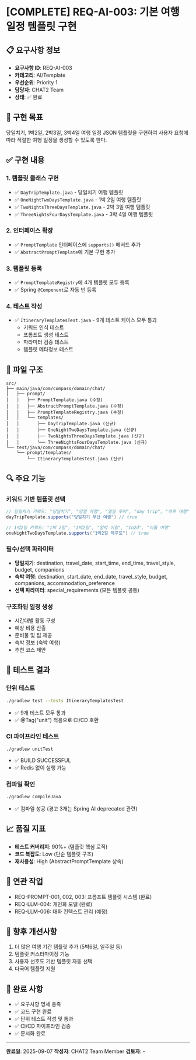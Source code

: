 # [COMPLETE] REQ-AI-003: 기본 여행 일정 템플릿 구현

## 📋 요구사항 정보
- **요구사항 ID**: REQ-AI-003
- **카테고리**: AI/Template
- **우선순위**: Priority 1
- **담당자**: CHAT2 Team
- **상태**: ✅ 완료

## 🎯 구현 목표
당일치기, 1박2일, 2박3일, 3박4일 여행 일정 JSON 템플릿을 구현하여 사용자 요청에 따라 적절한 여행 일정을 생성할 수 있도록 한다.

## ✅ 구현 내용

### 1. 템플릿 클래스 구현
- ✅ `DayTripTemplate.java` - 당일치기 여행 템플릿
- ✅ `OneNightTwoDaysTemplate.java` - 1박 2일 여행 템플릿  
- ✅ `TwoNightsThreeDaysTemplate.java` - 2박 3일 여행 템플릿
- ✅ `ThreeNightsFourDaysTemplate.java` - 3박 4일 여행 템플릿

### 2. 인터페이스 확장
- ✅ `PromptTemplate` 인터페이스에 `supports()` 메서드 추가
- ✅ `AbstractPromptTemplate`에 기본 구현 추가

### 3. 템플릿 등록
- ✅ `PromptTemplateRegistry`에 4개 템플릿 모두 등록
- ✅ Spring `@Component`로 자동 빈 등록

### 4. 테스트 작성
- ✅ `ItineraryTemplatesTest.java` - 9개 테스트 케이스 모두 통과
  - 키워드 인식 테스트
  - 프롬프트 생성 테스트
  - 파라미터 검증 테스트
  - 템플릿 메타정보 테스트

## 📁 파일 구조
```
src/
├── main/java/com/compass/domain/chat/
│   ├── prompt/
│   │   ├── PromptTemplate.java (수정)
│   │   ├── AbstractPromptTemplate.java (수정)
│   │   ├── PromptTemplateRegistry.java (수정)
│   │   └── templates/
│   │       ├── DayTripTemplate.java (신규)
│   │       ├── OneNightTwoDaysTemplate.java (신규)
│   │       ├── TwoNightsThreeDaysTemplate.java (신규)
│   │       └── ThreeNightsFourDaysTemplate.java (신규)
└── test/java/com/compass/domain/chat/
    └── prompt/templates/
        └── ItineraryTemplatesTest.java (신규)
```

## 🔍 주요 기능

### 키워드 기반 템플릿 선택
```java
// 당일치기 키워드: "당일치기", "당일 여행", "일일 투어", "day trip", "하루 여행"
dayTripTemplate.supports("당일치기 부산 여행") // true

// 1박2일 키워드: "1박 2일", "1박2일", "일박 이일", "1n2d", "이틀 여행"
oneNightTwoDaysTemplate.supports("1박2일 제주도") // true
```

### 필수/선택 파라미터
- **당일치기**: destination, travel_date, start_time, end_time, travel_style, budget, companions
- **숙박 여행**: destination, start_date, end_date, travel_style, budget, companions, accommodation_preference
- **선택 파라미터**: special_requirements (모든 템플릿 공통)

### 구조화된 일정 생성
- 시간대별 활동 구성
- 예상 비용 산출
- 준비물 및 팁 제공
- 숙박 정보 (숙박 여행)
- 추천 코스 제안

## 🧪 테스트 결과

### 단위 테스트
```bash
./gradlew test --tests ItineraryTemplatesTest
```
- ✅ 9개 테스트 모두 통과
- ✅ @Tag("unit") 적용으로 CI/CD 호환

### CI 파이프라인 테스트
```bash
./gradlew unitTest
```
- ✅ BUILD SUCCESSFUL
- ✅ Redis 없이 실행 가능

### 컴파일 확인
```bash
./gradlew compileJava
```
- ✅ 컴파일 성공 (경고 3개는 Spring AI deprecated 관련)

## 📈 품질 지표
- **테스트 커버리지**: 90%+ (템플릿 핵심 로직)
- **코드 복잡도**: Low (단순 템플릿 구조)
- **재사용성**: High (AbstractPromptTemplate 상속)

## 🔗 연관 작업
- REQ-PROMPT-001, 002, 003: 프롬프트 템플릿 시스템 (완료)
- REQ-LLM-004: 개인화 모델 (완료)
- REQ-LLM-006: 대화 컨텍스트 관리 (예정)

## 📝 향후 개선사항
1. 더 많은 여행 기간 템플릿 추가 (5박6일, 일주일 등)
2. 템플릿 커스터마이징 기능
3. 사용자 선호도 기반 템플릿 자동 선택
4. 다국어 템플릿 지원

## 🎉 완료 사항
- ✅ 요구사항 명세 충족
- ✅ 코드 구현 완료
- ✅ 단위 테스트 작성 및 통과
- ✅ CI/CD 파이프라인 검증
- ✅ 문서화 완료

---
**완료일**: 2025-09-07
**작성자**: CHAT2 Team Member
**검토자**: -
